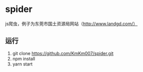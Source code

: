 # spider
js爬虫，例子为东莞市国土资源局网站（http://www.landgd.com/）

## 运行
1. git clone https://github.com/KmKm007/spider.git
2. npm install
3. yarn start

